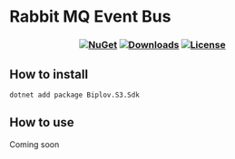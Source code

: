 # Rabbit MQ Event Bus

<h3 align="center">

[![NuGet](https://img.shields.io/nuget/v/Biplov.S3.Sdk.svg)](https://www.nuget.org/packages/Biplov.S3.Sdk/)
[![Downloads](https://img.shields.io/nuget/dt/Biplov.S3.Sdk.svg)](https://www.nuget.org/packages/Biplov.S3.Sdk/)
[![License](https://img.shields.io/badge/license-MIT-blue.svg)](LICENSE.md)

</h3>

## How to install

```
dotnet add package Biplov.S3.Sdk
```

## How to use

Coming soon
